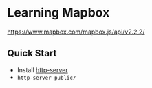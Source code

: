 # Learning Mapbox

https://www.mapbox.com/mapbox.js/api/v2.2.2/

## Quick Start

- Install [http-server](https://github.com/indexzero/http-server)
- `http-server public/`
